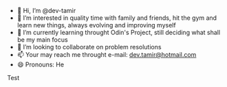 - 👋 Hi, I’m @dev-tamir
- 👀 I’m interested in quality time with family and friends, hit the gym and learn new things, always evolving and improving myself
- 🌱 I’m currently learning throught Odin's Project, still deciding what shall be my main focus
- 💞️ I’m looking to collaborate on problem resolutions
- 📫 Your may reach me throught e-mail: dev.tamir@hotmail.com
- 😄 Pronouns: He

<!---
dev-tamir/dev-tamir is a ✨ special ✨ repository because its `README.md` (this file) appears on your GitHub profile.
You can click the Preview link to take a look at your changes.
--->

Test
